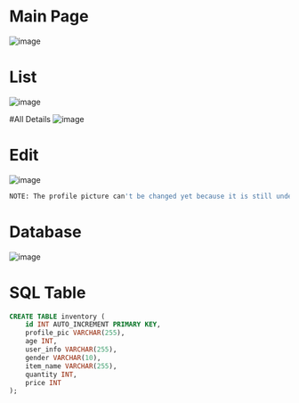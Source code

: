 # Main Page
![image](https://github.com/user-attachments/assets/bb4c1092-3ae3-418b-99b4-ec4b4928ba7e)

# List
![image](https://github.com/user-attachments/assets/5695f10a-0337-4fce-8dca-0965dc0b3c80)

#All Details
![image](https://github.com/user-attachments/assets/433df2cb-4230-46bc-a6b5-d450d11700ea)

# Edit
![image](https://github.com/user-attachments/assets/91180b36-9871-43e8-b4a7-447739752a97)
```sh
NOTE: The profile picture can't be changed yet because it is still under development.
```
# Database
![image](https://github.com/user-attachments/assets/c04e71ee-c1e5-483a-933a-f19a90994fd7)

# SQL Table
```sql
CREATE TABLE inventory (
    id INT AUTO_INCREMENT PRIMARY KEY,
    profile_pic VARCHAR(255),
    age INT,
    user_info VARCHAR(255),
    gender VARCHAR(10),
    item_name VARCHAR(255),
    quantity INT,
    price INT
);
```
